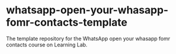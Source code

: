 # whatsapp-open-your-whasapp-fomr-contacts-template
The template repository for the WhatsApp  open your whasapp fomr contacts course on Learning Lab.
